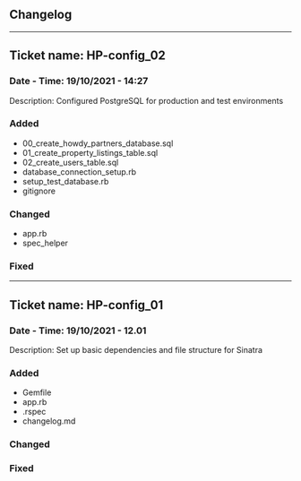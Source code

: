 ## Changelog 

---

## Ticket name: HP-config_02
### Date - Time: 19/10/2021 - 14:27

Description: Configured PostgreSQL for production and test environments

### Added
- 00_create_howdy_partners_database.sql
- 01_create_property_listings_table.sql
- 02_create_users_table.sql
- database_connection_setup.rb
- setup_test_database.rb
- gitignore

### Changed
- app.rb
- spec_helper

### Fixed

---

## Ticket name: HP-config_01
### Date - Time: 19/10/2021 - 12.01

Description: Set up basic dependencies and file structure for Sinatra

### Added
- Gemfile
- app.rb
- .rspec
- changelog.md

### Changed

### Fixed